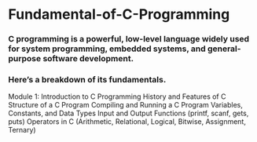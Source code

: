 # Fundamental-of-C-Programming
### C programming is a powerful, low-level language widely used for system programming, embedded systems, and general-purpose software development. 
### Here’s a breakdown of its fundamentals.

Module 1: Introduction to C Programming
History and Features of C
Structure of a C Program
Compiling and Running a C Program
Variables, Constants, and Data Types
Input and Output Functions (printf, scanf, gets, puts)
Operators in C (Arithmetic, Relational, Logical, Bitwise, Assignment, Ternary)


